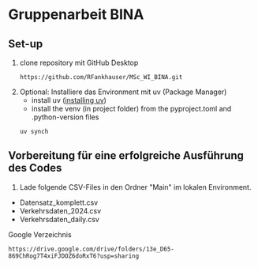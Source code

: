 # Gruppenarbeit BINA

## Set-up

1. clone repository mit GitHub Desktop
    ```
    https://github.com/RFankhauser/MSc_WI_BINA.git
    ```
2. Optional: Installiere das Environment mit uv (Package Manager)
   - install uv ([installing uv](https://docs.astral.sh/uv/getting-started/installation/))
   - install the venv (in project folder) from the pyproject.toml and .python-version files
    ```
    uv synch
    ```

## Vorbereitung für eine erfolgreiche Ausführung des Codes

 1. Lade folgende CSV-Files in den Ordner "Main" im lokalen Environment.
   - Datensatz_komplett.csv
   - Verkehrsdaten_2024.csv
   - Verkehrsdaten_daily.csv

Google Verzeichnis
```
https://drive.google.com/drive/folders/13e_D65-869ChRog7T4xiFJDOZ6doRxT6?usp=sharing
```